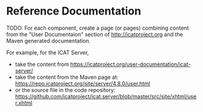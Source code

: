 # Reference Documentation

TODO: For each component, create a page (or pages) combining content from the "User Documentaion" section of http://icatproject.org and the Maven generated documentation.

For example, for the ICAT Server,
- take the content from https://icatproject.org/user-documentation/icat-server/
- take the content from the Maven page at: https://repo.icatproject.org/site/server/4.8.0/user.html
- or the source file in the code repository: https://github.com/icatproject/icat.server/blob/master/src/site/xhtml/user.xhtml

